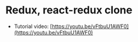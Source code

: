 # Redux, react-redux clone

- Tutorial video: [https://youtu.be/vFtbuU1AWF0](https://youtu.be/vFtbuU1AWF0)

